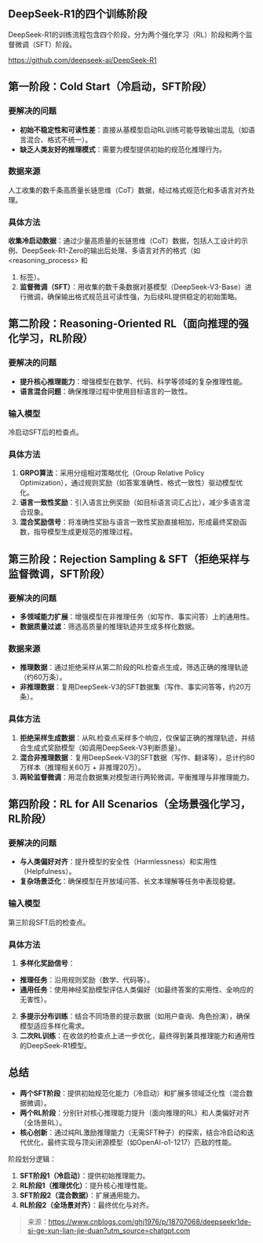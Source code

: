 ## DeepSeek-R1的四个训练阶段


DeepSeek-R1的训练流程包含四个阶段，分为两个强化学习（RL）阶段和两个监督微调（SFT）阶段。

https://github.com/deepseek-ai/DeepSeek-R1

## 第一阶段：Cold Start（冷启动，SFT阶段）

### 要解决的问题

- **初始不稳定性和可读性差**：直接从基模型启动RL训练可能导致输出混乱（如语言混合、格式不统一）。
- **缺乏人类友好的推理模式**：需要为模型提供初始的规范化推理行为。

### 数据来源

人工收集的数千条高质量长链思维（CoT）数据，经过格式规范化和多语言对齐处理。

### 具体方法

**收集冷启动数据**：通过少量高质量的长链思维（CoT）数据，包括人工设计的示例、DeepSeek-R1-Zero的输出后处理、多语言对齐的格式（如 <reasoning_process> 和

1. 标签）。
2. **监督微调（SFT）**：用收集的数千条数据对基模型（DeepSeek-V3-Base）进行微调，确保输出格式规范且可读性强，为后续RL提供稳定的初始策略。

## 第二阶段：Reasoning-Oriented RL（面向推理的强化学习，RL阶段）

### 要解决的问题

- **提升核心推理能力**：增强模型在数学、代码、科学等领域的复杂推理性能。
- **语言混合问题**：确保推理过程中使用目标语言的一致性。

### 输入模型

冷启动SFT后的检查点。

### 具体方法

1. **GRPO算法**：采用分组相对策略优化（Group Relative Policy Optimization），通过规则奖励（如答案准确性、格式一致性）驱动模型优化。
2. **语言一致性奖励**：引入语言比例奖励（如目标语言词汇占比），减少多语言混合现象。
3. **混合奖励信号**：将准确性奖励与语言一致性奖励直接相加，形成最终奖励函数，指导模型生成更规范的推理过程。

## 第三阶段：Rejection Sampling & SFT（拒绝采样与监督微调，SFT阶段）

### 要解决的问题

- **多领域能力扩展**：增强模型在非推理任务（如写作、事实问答）上的通用性。
- **数据质量过滤**：筛选高质量的推理轨迹并生成多样化数据。

### 数据来源

- **推理数据**：通过拒绝采样从第二阶段的RL检查点生成，筛选正确的推理轨迹（约60万条）。
- **非推理数据**：复用DeepSeek-V3的SFT数据集（写作、事实问答等，约20万条）。

### 具体方法

1. **拒绝采样生成数据**：从RL检查点采样多个响应，仅保留正确的推理轨迹，并结合生成式奖励模型（如调用DeepSeek-V3判断质量）。
2. **混合非推理数据**：复用DeepSeek-V3的SFT数据（写作、翻译等），总计约80万样本（推理相关60万 + 非推理20万）。
3. **两轮监督微调**：用混合数据集对模型进行两轮微调，平衡推理与非推理能力。

## 第四阶段：RL for All Scenarios（全场景强化学习，RL阶段）

### 要解决的问题

- **与人类偏好对齐**：提升模型的安全性（Harmlessness）和实用性（Helpfulness）。
- **复杂场景泛化**：确保模型在开放域问答、长文本理解等任务中表现稳健。

### 输入模型

第三阶段SFT后的检查点。

### 具体方法

1. **多样化奖励信号**：

- **推理任务**：沿用规则奖励（数学、代码等）。
- **通用任务**：使用神经奖励模型评估人类偏好（如最终答案的实用性、全响应的无害性）。

2. **多提示分布训练**：结合不同场景的提示数据（如用户查询、角色扮演），确保模型适应多样化需求。
3. **二次RL训练**：在收敛的检查点上进一步优化，最终得到兼具推理能力和通用性的DeepSeek-R1模型。

## 总结

- **两个SFT阶段**：提供初始规范化能力（冷启动）和扩展多领域泛化性（混合数据微调）。
- **两个RL阶段**：分别针对核心推理能力提升（面向推理的RL）和人类偏好对齐（全场景RL）。
- **核心创新**：通过纯RL激励推理能力（无需SFT种子）的探索，结合冷启动和迭代优化，最终实现与顶尖闭源模型（如OpenAI-o1-1217）匹敌的性能。

阶段划分逻辑：

1. **SFT阶段1（冷启动）**：提供初始推理能力。
2. **RL阶段1（推理优化）**：提升核心推理性能。
3. **SFT阶段2（混合数据）**：扩展通用能力。
4. **RL阶段2（全场景对齐）**：最终优化与对齐。



> 来源：https://www.cnblogs.com/ghj1976/p/18707068/deepseekr1de-si-ge-xun-lian-jie-duan?utm_source=chatgpt.com